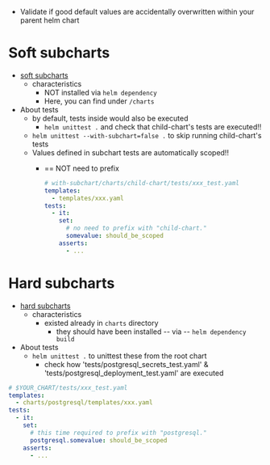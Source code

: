 * Validate if good default values are accidentally overwritten within your parent helm chart

# Soft subcharts
* [soft subcharts](https://helm.sh/docs/glossary/#chart-dependency-subcharts)
  * characteristics
      * NOT installed via `helm dependency`
      * Here, you can find under `/charts`
* About tests 
  * by default, tests inside would also be executed
    * `helm unittest .` and check that child-chart's tests are executed!!
  * `helm unittest --with-subchart=false .` to skip running child-chart's tests
  * Values defined in subchart tests are automatically scoped!!
    * == NOT need to prefix
  
      ```yaml
      # with-subchart/charts/child-chart/tests/xxx_test.yaml
      templates:
        - templates/xxx.yaml
      tests:
        - it:
          set:
            # no need to prefix with "child-chart."
            somevalue: should_be_scoped
          asserts:
            - ...
      ```
# Hard subcharts
* [hard subcharts](https://helm.sh/docs/glossary/#chart-dependency-subcharts)
  * characteristics
    * existed already in `charts` directory
      * they should have been installed -- via -- `helm dependency build`
* About tests
  * `helm unittest .` to unittest these from the root chart
    * check how 'tests/postgresql_secrets_test.yaml' & 'tests/postgresql_deployment_test.yaml' are executed

```yaml
# $YOUR_CHART/tests/xxx_test.yaml
templates:
  - charts/postgresql/templates/xxx.yaml
tests:
  - it:
    set:
      # this time required to prefix with "postgresql."
      postgresql.somevalue: should_be_scoped
    asserts:
      - ...
```